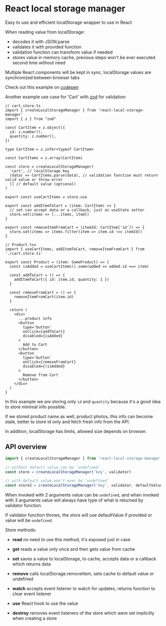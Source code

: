 # React local storage manager

Easy to use and efficient localStorage wrapper to use in React

When reading value from localStorage:

- decodes it with JSON.parse
- validates it with provided function
- validation function can transform value if needed
- stores value in memory cache, previous steps won't be ever executed second time without need

Multiple React components will be kept in sync, localStorage values are synchronized between browser tabs

Check out this example on [codepen](https://codesandbox.io/s/clever-night-zugq9?file=/src/App.tsx)

Another example use case for 'Cart' with [zod](https://github.com/colinhacks/zod) for validation:

```tsx
// cart.store.ts
import { createLocalStorageManager } from 'react-local-storage-manager'
import { z } from "zod"

const CartItem = z.object({
  id: z.number(),
  quantity: z.number(),
})

type CartItem = z.infer<typeof CartItem>

const CartItems = z.array(CartItem)

const store = createLocalStorageManager(
  'cart', // localStorage key
  (data) => CartItems.parse(data), // validation function must return valid value or throw error
  [] // default value (optional)
)

export const useCartItems = store.use

export const addItemToCart = (item: CartItem) => {
  // set can accept data or a callback, just as useState setter
  store.set(items => [...items, item])
}

export const removeItemFromCart = (itemId: CartItem['id']) => {
  store.set(items => items.filter(item => item.id !== itemId))
}

// Product.tsx
import { useCartItems, addItemToCart, removeItemFromCart } from './cart.store.ts'

export const Product = (item: SomeProduct) => {
  const isAdded = useCartItems().some(added => added.id === item)
  
  const addToCart = () => {
    addItemToCart({ id: item.id, quantity: 1 })
  }
  
  const removeFromCart = () => {
    removeItemFromCart(item.id)
  }
  
  return (
    <div>
      ...product info
      <button
        type='button'
        onClick={addToCart}
        disabled={isAdded}
      >
        Add to Cart
      </button>
      <button
        type='button'
        onClick={removeFromCart}
        disabled={!isAdded}
      >
        Remove from Cart
      </button>
    </div>
  )
}
```

In this example we are storing only `id` and `quantity` because it's a good idea to store minimal info possible.

If we stored product name as well, product photos, this info can become stale, better to store id only and fetch fresh info from the API.

In addition, localStorage has limits, allowed size depends on browser.

## API overview

```ts
import { createLocalStorageManager } from 'react-local-storage-manager'

// without default value can be `undefined`
const store = createLocalStorageManager('key', validator)

// with default value won't ever be `undefined`
const store2 = createLocalStorageManager('key', validator, defaultValue)
```

When invoked with 2 arguments value can be `undefined`, and when invoked with 3 arguments value will always have type of what is returned by validator function.

If validator function throws, the store will use defaultValue if provided or value will be `undefined`.

Store methods:

- **read** no need to use this method, it's exposed just in case

- **get** reads a value only once and then gets value from cache

- **set** saves a value to localStorage, to cache, accepts data or a callback which returns data

- **remove** calls localStorage.removeItem, sets cache to default value or undefined

- **watch** accepts event listener to watch for updates, returns function to clear event listener

- **use** React hook to use the value

- **destroy** removes event listeners of the store which were set implicitly when creating a store
